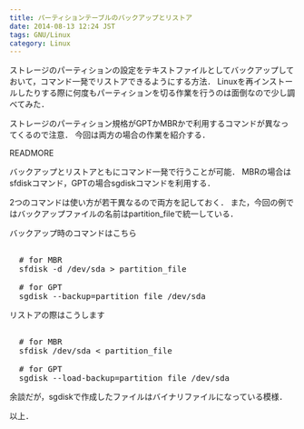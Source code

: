 ```yaml
---
title: パーティションテーブルのバックアップとリストア
date: 2014-08-13 12:24 JST
tags: GNU/Linux
category: Linux
---
```


ストレージのパーティションの設定をテキストファイルとしてバックアップしておいて，コマンド一発でリストアできるようにする方法．
Linuxを再インストールしたりする際に何度もパーティションを切る作業を行うのは面倒なので少し調べてみた．

ストレージのパーティション規格がGPTかMBRかで利用するコマンドが異なってくるので注意．
今回は両方の場合の作業を紹介する．

READMORE

バックアップとリストアともにコマンド一発で行うことが可能．
MBRの場合はsfdiskコマンド，GPTの場合sgdiskコマンドを利用する．

2つのコマンドは使い方が若干異なるので両方を記しておく．
また，今回の例ではバックアップファイルの名前はpartition_fileで統一している．


バックアップ時のコマンドはこちら

<pre class="brush: shell" title="backup.sh">  
  # for MBR
  sfdisk -d /dev/sda > partition_file

  # for GPT
  sgdisk --backup=partition_file /dev/sda
</pre>

リストアの際はこうします

<pre class="brush: shell" title="restore.sh">  
  # for MBR
  sfdisk /dev/sda < partition_file

  # for GPT
  sgdisk --load-backup=partition_file /dev/sda
</pre>

余談だが，sgdiskで作成したファイルはバイナリファイルになっている模様．

以上．
